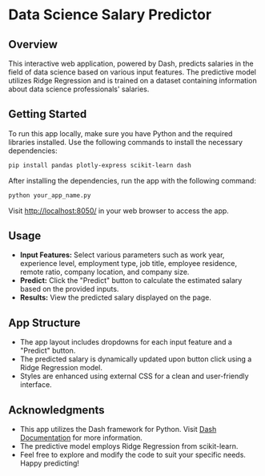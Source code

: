 # Data Science Salary Predictor

## Overview
This interactive web application, powered by Dash, predicts salaries in the field of data science based on various input features. The predictive model utilizes Ridge Regression and is trained on a dataset containing information about data science professionals' salaries.

## Getting Started
To run this app locally, make sure you have Python and the required libraries installed. Use the following commands to install the necessary dependencies:

```bash
pip install pandas plotly-express scikit-learn dash
```

After installing the dependencies, run the app with the following command:

```bash
python your_app_name.py
```

Visit [http://localhost:8050/](http://localhost:8050/) in your web browser to access the app.

## Usage
- **Input Features:** Select various parameters such as work year, experience level, employment type, job title, employee residence, remote ratio, company location, and company size.
- **Predict:** Click the "Predict" button to calculate the estimated salary based on the provided inputs.
- **Results:** View the predicted salary displayed on the page.

## App Structure
- The app layout includes dropdowns for each input feature and a "Predict" button.
- The predicted salary is dynamically updated upon button click using a Ridge Regression model.
- Styles are enhanced using external CSS for a clean and user-friendly interface.

## Acknowledgments
- This app utilizes the Dash framework for Python. Visit [Dash Documentation](https://dash.plotly.com/) for more information.
- The predictive model employs Ridge Regression from scikit-learn.
- Feel free to explore and modify the code to suit your specific needs. Happy predicting!
